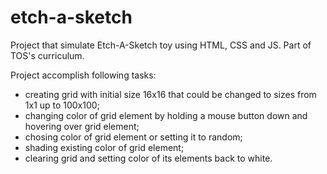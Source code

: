 # etch-a-sketch

Project that simulate Etch-A-Sketch toy using HTML, CSS and JS. Part of TOS's curriculum.

Project accomplish following tasks:
 - creating grid with initial size 16x16 that could be changed to sizes from 1x1 up to 100x100;
 - changing color of grid element by holding a mouse button down and hovering over grid element;
 - chosing color of grid element or setting it to random;
 - shading existing color of grid element;
 - clearing grid and setting color of its elements back to white.

